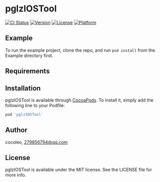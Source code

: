 # pglzIOSTool

[![CI Status](https://img.shields.io/travis/cocoleo/pglzIOSTool.svg?style=flat)](https://travis-ci.org/cocoleo/pglzIOSTool)
[![Version](https://img.shields.io/cocoapods/v/pglzIOSTool.svg?style=flat)](https://cocoapods.org/pods/pglzIOSTool)
[![License](https://img.shields.io/cocoapods/l/pglzIOSTool.svg?style=flat)](https://cocoapods.org/pods/pglzIOSTool)
[![Platform](https://img.shields.io/cocoapods/p/pglzIOSTool.svg?style=flat)](https://cocoapods.org/pods/pglzIOSTool)

## Example

To run the example project, clone the repo, and run `pod install` from the Example directory first.

## Requirements

## Installation

pglzIOSTool is available through [CocoaPods](https://cocoapods.org). To install
it, simply add the following line to your Podfile:

```ruby
pod 'pglzIOSTool'
```

## Author

cocoleo, 279856794@qq.com

## License

pglzIOSTool is available under the MIT license. See the LICENSE file for more info.
